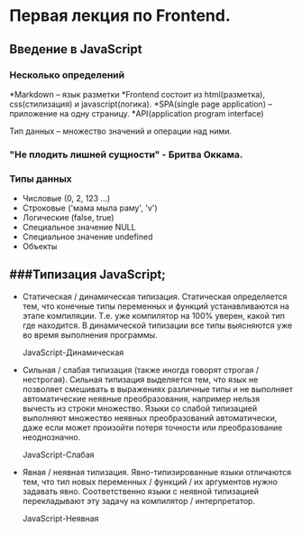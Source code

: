 ﻿Первая лекция по Frontend.
==========================

Введение в JavaScript
---------------------
### Несколько определений
*Markdown – язык разметки
*Frontend состоит из html(разметка), css(стилизация) и javascript(логика).
*SPA(single page application) – приложение на одну страницу.
*API(application program interface)

Тип данных – множество значений и операции над ними.

### "Не плодить лишней сущности" - Бритва Оккама.

### Типы данных

* Числовые (0, 2, 123 ...) 
* Строковые ('мама мыла раму', 'v')
* Логические (false, true)
* Специальное значение NULL
* Специальное значение undefined
* Объекты

###Типизация JavaScript;
--------------------------


   * Статическая / динамическая типизация. Статическая определяется тем, что конечные типы переменных и функций устанавливаются на этапе компиляции. Т.е. уже компилятор на 100% уверен, какой тип где находится. В динамической типизации все типы выясняются уже во время выполнения программы.

     JavaScript-Динамическая

   * Сильная / слабая типизация (также иногда говорят строгая / нестрогая). Сильная типизация выделяется тем, что язык не позволяет смешивать в выражениях различные типы и не выполняет автоматические неявные преобразования, например нельзя вычесть из строки множество. Языки со слабой типизацией выполняют множество неявных преобразований автоматически, даже если может произойти потеря точности или преобразование неоднозначно.

     JavaScript-Слабая

   * Явная / неявная типизация. Явно-типизированные языки отличаются тем, что тип новых переменных / функций / их аргументов нужно задавать явно. Соответственно языки с неявной типизацией перекладывают эту задачу на компилятор / интерпретатор.

     JavaScript-Неявная
